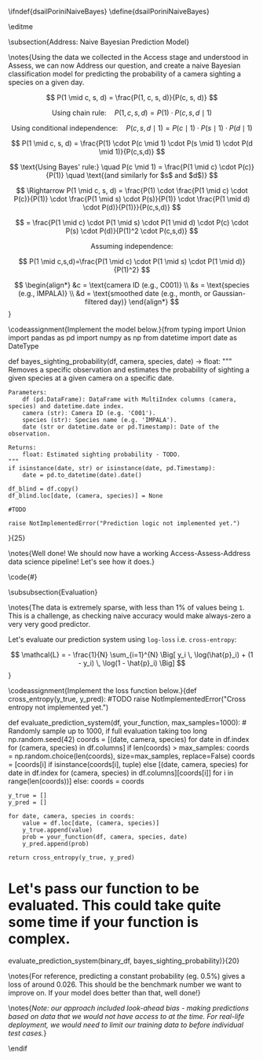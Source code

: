 \ifndef{dsailPoriniNaiveBayes}
\define{dsailPoriniNaiveBayes}

\editme

\subsection{Address: Naive Bayesian Prediction Model}


\notes{Using the data we collected in the Access stage and understood in Assess, we can now Address our question, and create a naive Bayesian classification model for predicting the probability of a camera sighting a species on a given day.

$$
P(1 \mid c, s, d) = \frac{P(1, c, s, d)}{P(c, s, d)}
$$

$$
\text{Using chain rule:} \quad P(1, c, s, d) = P(1) \cdot P(c, s, d \mid 1)
$$

$$
\text{Using conditional independence:} \quad P(c, s, d \mid 1) = P(c \mid 1) \cdot P(s \mid 1) \cdot P(d \mid 1)
$$


$$
P(1 \mid c, s, d) = \frac{P(1) \cdot P(c \mid 1) \cdot P(s \mid 1) \cdot P(d \mid 1)}{P(c,s,d)}
$$

$$
\text{Using Bayes' rule:} \quad  P(c \mid 1) = \frac{P(1 \mid c) \cdot P(c)}{P(1)} \quad \text{(and similarly for $s$ and $d$)}
$$

$$
\Rightarrow P(1 \mid c, s, d) = \frac{P(1) \cdot \frac{P(1 \mid c) \cdot P(c)}{P(1)} \cdot \frac{P(1 \mid s) \cdot P(s)}{P(1)} \cdot \frac{P(1 \mid d) \cdot P(d)}{P(1)}}{P(c,s,d)}
$$

$$
= \frac{P(1 \mid c) \cdot P(1 \mid s) \cdot P(1 \mid d) \cdot P(c) \cdot P(s) \cdot P(d)}{P(1)^2 \cdot P(c,s,d)}
$$

$$
\text{Assuming independence:}
$$

$$
P(1 \mid c,s,d)=\frac{P(1 \mid c) \cdot P(1 \mid s) \cdot P(1 \mid d)}{P(1)^2}
$$

$$
\begin{align*}
&c = \text{camera ID (e.g., C001)} \\
&s = \text{species (e.g., IMPALA)} \\
&d = \text{smoothed date (e.g., month, or Gaussian-filtered day)}
\end{align*}
$$}

\codeassignment{Implement the model below.}{from typing import Union
import pandas as pd
import numpy as np
from datetime import date as DateType

def bayes_sighting_probability(df, camera, species, date) -> float:
    """
    Removes a specific observation and estimates the probability of sighting
    a given species at a given camera on a specific date.

    Parameters:
        df (pd.DataFrame): DataFrame with MultiIndex columns (camera, species) and datetime.date index.
        camera (str): Camera ID (e.g. 'C001').
        species (str): Species name (e.g. 'IMPALA').
        date (str or datetime.date or pd.Timestamp): Date of the observation.

    Returns:
        float: Estimated sighting probability - TODO.
    """
    if isinstance(date, str) or isinstance(date, pd.Timestamp):
        date = pd.to_datetime(date).date()

    df_blind = df.copy()
    df_blind.loc[date, (camera, species)] = None

    #TODO

    raise NotImplementedError("Prediction logic not implemented yet.")
}{25}

\notes{Well done! We should now have a working Access-Assess-Address data science pipeline! Let's see how it does.}

\code{#}

\subsubsection{Evaluation}

\notes{The data is extremely sparse, with less than 1% of values being `1`. This is a challenge, as checking naive accuracy would make always-zero a very very good predictor.

Let's evaluate our prediction system using `log-loss` i.e. `cross-entropy`:

$$
\mathcal{L} = - \frac{1}{N} \sum_{i=1}^{N}
\Big[
    y_i \, \log(\hat{p}_i) + (1 - y_i) \, \log(1 - \hat{p}_i)
\Big]
$$}

\codeassignment{Implement the loss function below.}{def cross_entropy(y_true, y_pred):
    #TODO
    raise NotImplementedError("Cross entropy not implemented yet.")

def evaluate_prediction_system(df, your_function, max_samples=1000):
    # Randomly sample up to 1000, if full evaluation taking too long
    np.random.seed(42)
    coords = [(date, camera, species) for date in df.index for (camera, species) in df.columns]
    if len(coords) > max_samples:
        coords = np.random.choice(len(coords), size=max_samples, replace=False)
        coords = [coords[i] if isinstance(coords[i], tuple) else
                  [(date, camera, species) for date in df.index for (camera, species) in df.columns][coords[i]]
                  for i in range(len(coords))]
    else:
        coords = coords

    y_true = []
    y_pred = []

    for date, camera, species in coords:
        value = df.loc[date, (camera, species)]
        y_true.append(value)
        prob = your_function(df, camera, species, date)
        y_pred.append(prob)

    return cross_entropy(y_true, y_pred)

# Let's pass our function to be evaluated. This could take quite some time if your function is complex.
evaluate_prediction_system(binary_df, bayes_sighting_probability)}{20}


\notes{For reference, predicting a constant probability (eg. 0.5%) gives a loss of around 0.026. This should be the benchmark number we want to improve on. If your model does better than that, well done!}

\notes{*Note: our approach included look-ahead bias - making predictions based on data that we would not have access to at the time. For real-life deployment, we would need to limit our training data to before individual test cases.*}

\endif


